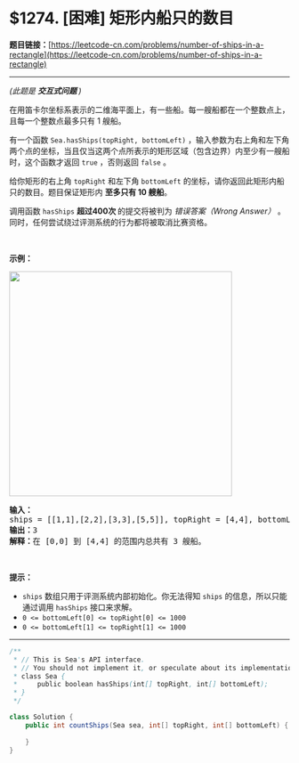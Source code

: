 # $1274. [困难] 矩形内船只的数目

**题目链接：**[https://leetcode-cn.com/problems/number-of-ships-in-a-rectangle](https://leetcode-cn.com/problems/number-of-ships-in-a-rectangle)

---

<div class="content__1Y2H">
 <div class="notranslate">
  <p><em>(此题是 <strong>交互式问题&nbsp;</strong>)</em></p> 
  <p>在用笛卡尔坐标系表示的二维海平面上，有一些船。每一艘船都在一个整数点上，且每一个整数点最多只有 1 艘船。</p> 
  <p>有一个函数&nbsp;<code>Sea.hasShips(topRight, bottomLeft)</code>&nbsp;，输入参数为右上角和左下角两个点的坐标，当且仅当这两个点所表示的矩形区域（包含边界）内至少有一艘船时，这个函数才返回&nbsp;<code>true</code>&nbsp;，否则返回&nbsp;<code>false</code> 。</p> 
  <p>给你矩形的右上角&nbsp;<code>topRight</code> 和左下角&nbsp;<code>bottomLeft</code> 的坐标，请你返回此矩形内船只的数目。题目保证矩形内&nbsp;<strong>至多只有 10 艘船</strong>。</p> 
  <p>调用函数&nbsp;<code>hasShips</code>&nbsp;<strong>超过400次&nbsp;</strong>的提交将被判为&nbsp;<em>错误答案（Wrong Answer）</em>&nbsp;。同时，任何尝试绕过评测系统的行为都将被取消比赛资格。</p> 
  <p>&nbsp;</p> 
  <p><strong>示例：</strong></p> 
  <p><img style="height: 404px; width: 400px;" src="/aliyun-lc-upload/uploads/2019/11/30/1445_example_1.png" alt=""></p> 
  <pre class="language-text"><strong>输入：</strong>
ships = [[1,1],[2,2],[3,3],[5,5]], topRight = [4,4], bottomLeft = [0,0]
<strong>输出：</strong>3
<strong>解释：</strong>在 [0,0] 到 [4,4] 的范围内总共有 3 艘船。
</pre> 
  <p>&nbsp;</p> 
  <p><strong>提示：</strong></p> 
  <ul> 
   <li><code>ships</code>&nbsp;数组只用于评测系统内部初始化。你无法得知&nbsp;<code>ships</code>&nbsp;的信息，所以只能通过调用&nbsp;<code>hasShips</code>&nbsp;接口来求解。</li> 
   <li><code>0 &lt;=&nbsp;bottomLeft[0]&nbsp;&lt;= topRight[0]&nbsp;&lt;= 1000</code></li> 
   <li><code>0 &lt;=&nbsp;bottomLeft[1]&nbsp;&lt;= topRight[1]&nbsp;&lt;= 1000</code></li> 
  </ul> 
 </div>
</div>

---

```java
/**
 * // This is Sea's API interface.
 * // You should not implement it, or speculate about its implementation
 * class Sea {
 *     public boolean hasShips(int[] topRight, int[] bottomLeft);
 * }
 */

class Solution {
    public int countShips(Sea sea, int[] topRight, int[] bottomLeft) {
        
    }
}
```